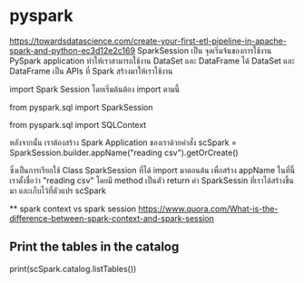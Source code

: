 # pyspark
https://towardsdatascience.com/create-your-first-etl-pipeline-in-apache-spark-and-python-ec3d12e2c169
SparkSession เป็น จุดเริ่มจ้นของการใช้งาน PySpark application ทำให้เราสามารถใช้งาน DataSet และ DataFrame ได้
DataSet และ DataFrame เป็น APIs ที่ Spark สร้างมาให้เราใช้งาน

import Spark Session โดยเริ่มต้นต้อง import ตามนี้

from pyspark.sql import SparkSession

from pyspark.sql import SQLContext

หลังจากนั้น เราต้องสร้าง Spark Application ของเราด้วยคำสั่ง
scSpark = SparkSession.builder.appName("reading csv").getOrCreate()

ซึ่งเป็นการเรียกใช้ Class SparkSession ที่ได้ import มาตอนต้น เพื่อสร้าง  appName ในที่นี้เราตั้งชื่อว่า "reading csv"
โดยมี method เป็นตัว return ค่า SparkSessin ที่เราได้สร้างขึ้นมา และเก็บไว้ที่ตัวแปร scSpark

** spark context vs spark session https://www.quora.com/What-is-the-difference-between-spark-context-and-spark-session


## Print the tables in the catalog
print(scSpark.catalog.listTables())


